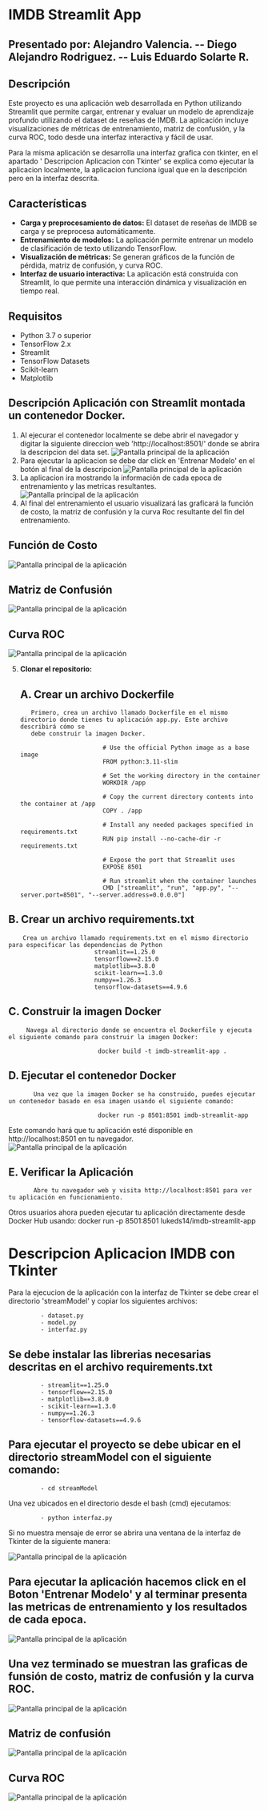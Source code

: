 # IMDB Streamlit App

 ## Presentado por: Alejandro Valencia. --  Diego Alejandro Rodriguez.  --   Luis Eduardo Solarte R. 
## Descripción

Este proyecto es una aplicación web desarrollada en Python utilizando Streamlit que permite cargar, entrenar y evaluar un modelo de aprendizaje profundo utilizando el dataset de reseñas de IMDB. La aplicación incluye visualizaciones de métricas de entrenamiento, matriz de confusión, y la curva ROC, todo desde una interfaz interactiva y fácil de usar.

Para la misma aplicación se desarrolla una interfaz grafica con tkinter, en el apartado ' Descripcion Aplicacion con Tkinter' se explica
como ejecutar la aplicacion localmente, la aplicacion funciona igual que en la descripción pero en la interfaz descrita.

## Características

- **Carga y preprocesamiento de datos:** El dataset de reseñas de IMDB se carga y se preprocesa automáticamente.
- **Entrenamiento de modelos:** La aplicación permite entrenar un modelo de clasificación de texto utilizando TensorFlow.
- **Visualización de métricas:** Se generan gráficos de la función de pérdida, matriz de confusión, y curva ROC.
- **Interfaz de usuario interactiva:** La aplicación está construida con Streamlit, lo que permite una interacción dinámica y visualización en tiempo real.

## Requisitos

- Python 3.7 o superior
- TensorFlow 2.x
- Streamlit
- TensorFlow Datasets
- Scikit-learn
- Matplotlib

## Descripción Aplicación con Streamlit montada un contenedor Docker.

1. Al ejecurar el contenedor localmente se debe abrir el navegador y digitar la siguiente direccion web 'http://localhost:8501/' donde
  se abrira la descripcion del data set.
  ![Pantalla principal de la aplicación](imagenPrincipal.png)
2. Para ejecutar la aplicacion se debe dar click en 'Entrenar Modelo' en el botón al final de la descripcion
  ![Pantalla principal de la aplicación](boton.png)
3. La aplicacion ira mostrando la información de cada epoca de entrenamiento y las metricas resultantes.
  ![Pantalla principal de la aplicación](epoca.png)
4. Al final del entrenamiento el usuario visualizará las graficará la función de costo, la matriz de confusión 
   y la curva Roc resultante del fin del entrenamiento.

## Función de Costo
![Pantalla principal de la aplicación](grafica1.png) 

## Matriz de Confusión
![Pantalla principal de la aplicación](grafica2.png) 

## Curva ROC
![Pantalla principal de la aplicación](grafica3.png) 

5. **Clonar el repositorio:**
    ## A. Crear un archivo Dockerfile
          Primero, crea un archivo llamado Dockerfile en el mismo directorio donde tienes tu aplicación app.py. Este archivo describirá cómo se 
          debe construir la imagen Docker.

                              # Use the official Python image as a base image
                              FROM python:3.11-slim
                              
                              # Set the working directory in the container
                              WORKDIR /app
                              
                              # Copy the current directory contents into the container at /app
                              COPY . /app
                              
                              # Install any needed packages specified in requirements.txt
                              RUN pip install --no-cache-dir -r requirements.txt
                              
                              # Expose the port that Streamlit uses
                              EXPOSE 8501
                              
                              # Run streamlit when the container launches
                              CMD ["streamlit", "run", "app.py", "--server.port=8501", "--server.address=0.0.0.0"]

  ## B. Crear un archivo requirements.txt
        Crea un archivo llamado requirements.txt en el mismo directorio para especificar las dependencias de Python
                            streamlit==1.25.0
                            tensorflow==2.15.0
                            matplotlib==3.8.0
                            scikit-learn==1.3.0
                            numpy==1.26.3
                            tensorflow-datasets==4.9.6

   ## C. Construir la imagen Docker
         Navega al directorio donde se encuentra el Dockerfile y ejecuta el siguiente comando para construir la imagen Docker:

                             docker build -t imdb-streamlit-app .

   ## D. Ejecutar el contenedor Docker
           Una vez que la imagen Docker se ha construido, puedes ejecutar un contenedor basado en esa imagen usando el siguiente comando:

                             docker run -p 8501:8501 imdb-streamlit-app

   Este comando hará que tu aplicación esté disponible en http://localhost:8501 en tu navegador.                     
   ![Pantalla principal de la aplicación](docker.png) 
   ## E. Verificar la Aplicación
           Abre tu navegador web y visita http://localhost:8501 para ver tu aplicación en funcionamiento.


Otros usuarios ahora pueden ejecutar tu aplicación directamente desde Docker Hub usando:
   docker run -p 8501:8501 lukeds14/imdb-streamlit-app

#  Descripcion Aplicacion IMDB con Tkinter

Para la ejecucion de la aplicación con la interfaz de Tkinter se debe crear el directorio 'streamModel' y copiar los siguientes archivos:

             - dataset.py
             - model.py
             - interfaz.py
## Se debe instalar las librerias necesarias descritas en el archivo requirements.txt

             - streamlit==1.25.0
             - tensorflow==2.15.0
             - matplotlib==3.8.0
             - scikit-learn==1.3.0
             - numpy==1.26.3
             - tensorflow-datasets==4.9.6

## Para ejecutar el proyecto se debe ubicar en el directorio streamModel con el siguiente comando:

             - cd streamModel
   Una vez ubicados en el directorio desde el bash (cmd) ejecutamos:

             - python interfaz.py

   Si no muestra mensaje de error se abrira una ventana de la interfaz de Tkinter de la siguiente manera:

   ![Pantalla principal de la aplicación](tkinter.png) 

## Para ejecutar la aplicación hacemos click en el Boton 'Entrenar Modelo' y al terminar presenta las metricas de entrenamiento y los resultados de cada epoca.

  ![Pantalla principal de la aplicación](tkinter1.png) 

## Una vez terminado se muestran las graficas de funsión de costo, matriz de confusión y la curva ROC.

  ![Pantalla principal de la aplicación](tkinter1.png) 

## Matriz de confusión

  ![Pantalla principal de la aplicación](tkinter2.png) 

## Curva ROC

  ![Pantalla principal de la aplicación](tkinter3.png) 



  

